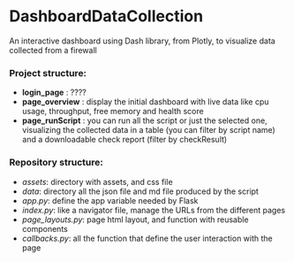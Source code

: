 # DashboardDataCollection
An interactive dashboard using Dash library, from Plotly, to visualize data collected from a firewall 

### Project structure:
 - **login_page** : ????
 - **page_overview** : display the initial dashboard with live data like cpu usage, throughput, free memory and health score
 - **page_runScript** : you can run all the script or just the selected one, visualizing the collected data in a table (you can filter by script name) and a downloadable check report (filter by checkResult)
 
### Repository structure:
 - *assets*: directory with assets, and css file
 - *data*: directory all the json file and md file produced by the script
 - *app.py*: define the app variable needed by Flask
 - *index.py*: like a navigator file, manage the URLs from the different pages
 - *page_layouts.py*: page html layout, and function with reusable components
 - *callbacks.py*: all the function that define the user interaction with the page
